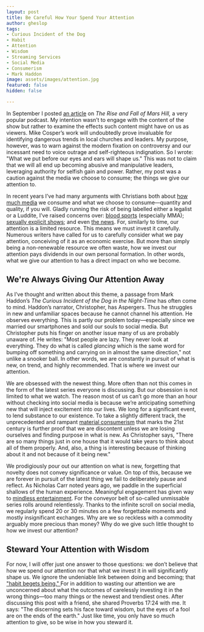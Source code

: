 ```yaml
---
layout: post
title: Be Careful How Your Spend Your Attention
author: gheslop
tags:
- Curious Incident of the Dog
- Habit
- Attention
- Wisdom
- Streaming Services
- Social Media
- Consumerism
- Mark Haddon
image: assets/images/attention.jpg
featured: false
hidden: false

---
```

In September I posted [an article](https://rekindle.co.za/content/2021-09-15-rise-and-fall-of-mars-hill "The Rise of Self-Righteous Indignation") on _The Rise and Fall of Mars Hill,_ a very popular podcast. My intention wasn’t to engage with the content of the show but rather to examine the effects such content might have on us as viewers. Mike Cosper’s work will undoubtedly prove invaluable for identifying dangerous trends in local churches and leaders. My purpose, however, was to warn against the modern fixation on controversy and our incessant need to voice outrage and self-righteous indignation. So I wrote: "What we put before our eyes and ears will shape us." This was not to claim that we will all end up becoming abusive and manipulative leaders, leveraging authority for selfish gain and power. Rather, my post was a caution against the media we choose to consume; the things we give our attention to.

In recent years I’ve had many arguments with Christians both about [how much media](https://rekindle.co.za/content/2021-06-02-wendell-berry-consumerism "Where is the Line?") we consume and what we choose to consume—quantity and quality, if you will. Gladly running the risk of being labelled either a legalist or a Luddite, I’ve raised concerns over: [blood sports](https://rekindle.co.za/content/2021-07-30-blood-sports "Blood Sports") (especially MMA); [sexually explicit shows](https://rekindle.co.za/content/2021-09-23-would-you-watch-porn-if-the-plots-were-better "Would You Watch Porn if the Plots were Better?"); and even [the news](https://rekindle.co.za/content/2021-07-14-south-africa-protests-peace "KZN Protests"). For, similarly to time, our attention is a limited resource. This means we must invest it carefully. Numerous writers have called for us to carefully consider what we pay attention, conceiving of it as an economic exercise. But more than simply being a non-renewable resource we often waste, how we invest our attention pays dividends in our own personal formation. In other words, what we give our attention to has a direct impact on who we become.

## We're Always Giving Our Attention Away

As I’ve thought and written about this theme, a passage from Mark Haddon’s _The Curious Incident of the Dog in the Night-Time_ has often come to mind. Haddon’s narrator, Christopher, has Aspergers. Thus he struggles in new and unfamiliar spaces because he cannot channel his attention. He observes everything. This is partly our problem today—especially since we married our smartphones and sold our souls to social media. But Christopher puts his finger on another issue many of us are probably unaware of. He writes: "Most people are lazy. They never look at everything. They do what is called _glancing_ which is the same word for bumping off something and carrying on in almost the same direction," not unlike a snooker ball. In other words, we are constantly in pursuit of what is new, on trend, and highly recommended. That is where we invest our attention.

We are obsessed with the newest thing. More often than not this comes in the form of the latest series everyone is discussing. But our obsession is not limited to what we watch. The reason most of us can’t go more than an hour without checking into social media is because we’re anticipating something new that will inject excitement into our lives. We long for a significant event, to lend substance to our existence. To take a slightly different track, the unprecedented and rampant [material consumerism](https://rekindle.co.za/content/2021-05-19-discernment-new-technology "Should I Buy a New iPhone?") that marks the 21st century is further proof that we are discontent unless we are losing ourselves and finding purpose in what is new. As Christopher says, "There are so many things just in one house that it would take years to think about all of them properly. And, also, a thing is interesting because of thinking about it and not because of it being new."

We prodigiously pour out our attention on what is new, forgetting that novelty does not convey significance or value. On top of this, because we are forever in pursuit of the latest thing we fail to deliberately pause and reflect. As Nicholas Carr noted years ago, we paddle in the superficial shallows of the human experience. Meaningful engagement has given way to [mindless entertainment](https://rekindle.co.za/content/2020-07-03-nietzsche "Nietzsche on Entertainment"). For the conveyor belt of so-called unmissable series rolls around relentlessly. Thanks to the infinite scroll on social media, we regularly spend 20 or 30 minutes on a few forgettable moments and mostly insignificant exchanges. Why are we so reckless with a commodity arguably more precious than money? Why do we give such little thought to how we invest our attention?

## Steward Your Attention with Wisdom

For now, I will offer just one answer to those questions: we don’t believe that how we spend our attention nor that what we invest it in will significantly shape us. We ignore the undeniable link between doing and becoming; that ["habit begets being." ](https://rekindle.co.za/content/2020-07-31-fridays-with-fred "Nietzsche on Habit")For in addition to wasting our attention we are unconcerned about what the outcomes of carelessly investing it in the wrong things—too many things or the newest and trendiest ones. After discussing this post with a friend, she shared Proverbs 17:24 with me. It says: "The discerning sets his face toward wisdom, but the eyes of a fool are on the ends of the earth." Just like time, you only have so much attention to give, so be wise in how you steward it.
